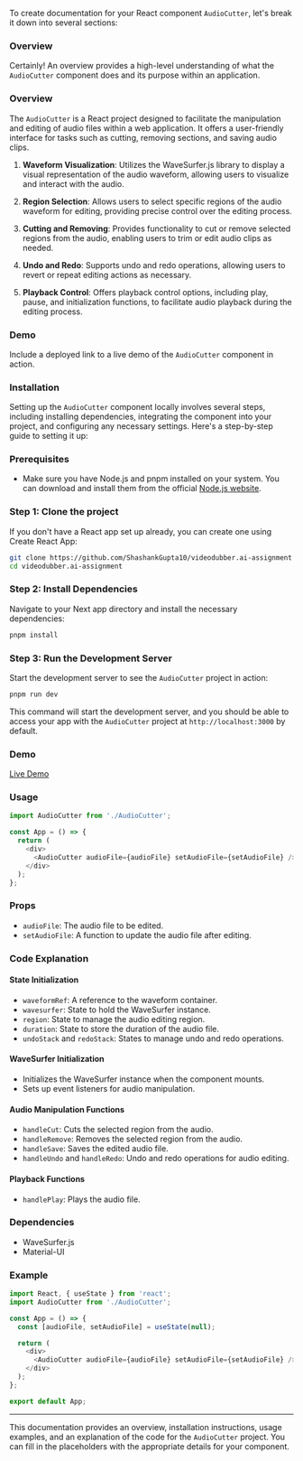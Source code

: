 To create documentation for your React component `AudioCutter`, let's break it down into several sections:

### Overview
Certainly! An overview provides a high-level understanding of what the `AudioCutter` component does and its purpose within an application.

### Overview

The `AudioCutter` is a React project designed to facilitate the manipulation and editing of audio files within a web application. It offers a user-friendly interface for tasks such as cutting, removing sections, and saving audio clips. 

1. **Waveform Visualization**: Utilizes the WaveSurfer.js library to display a visual representation of the audio waveform, allowing users to visualize and interact with the audio.

2. **Region Selection**: Allows users to select specific regions of the audio waveform for editing, providing precise control over the editing process.

3. **Cutting and Removing**: Provides functionality to cut or remove selected regions from the audio, enabling users to trim or edit audio clips as needed.

4. **Undo and Redo**: Supports undo and redo operations, allowing users to revert or repeat editing actions as necessary.

5. **Playback Control**: Offers playback control options, including play, pause, and initialization functions, to facilitate audio playback during the editing process.

### Demo
Include a deployed link to a live demo of the `AudioCutter` component in action.

### Installation
Setting up the `AudioCutter` component locally involves several steps, including installing dependencies, integrating the component into your project, and configuring any necessary settings. Here's a step-by-step guide to setting it up:

### Prerequisites
- Make sure you have Node.js and pnpm installed on your system. You can download and install them from the official [Node.js website](https://nodejs.org/).

### Step 1: Clone the project
If you don't have a React app set up already, you can create one using Create React App:

```bash
git clone https://github.com/ShashankGupta10/videodubber.ai-assignment
cd videodubber.ai-assignment
```

### Step 2: Install Dependencies
Navigate to your Next app directory and install the necessary dependencies:

```bash
pnpm install
```

### Step 3: Run the Development Server
Start the development server to see the `AudioCutter` project in action:

```bash
pnpm run dev
```

This command will start the development server, and you should be able to access your app with the `AudioCutter` project at `http://localhost:3000` by default.


### Demo
[Live Demo](https://audio-cutter-3um2ry7oc-shashankgupta10s-projects.vercel.app/)

### Usage
```javascript
import AudioCutter from './AudioCutter';

const App = () => {
  return (
    <div>
      <AudioCutter audioFile={audioFile} setAudioFile={setAudioFile} />
    </div>
  );
};
```

### Props
- `audioFile`: The audio file to be edited.
- `setAudioFile`: A function to update the audio file after editing.

### Code Explanation

#### State Initialization
- `waveformRef`: A reference to the waveform container.
- `wavesurfer`: State to hold the WaveSurfer instance.
- `region`: State to manage the audio editing region.
- `duration`: State to store the duration of the audio file.
- `undoStack` and `redoStack`: States to manage undo and redo operations.

#### WaveSurfer Initialization
- Initializes the WaveSurfer instance when the component mounts.
- Sets up event listeners for audio manipulation.

#### Audio Manipulation Functions
- `handleCut`: Cuts the selected region from the audio.
- `handleRemove`: Removes the selected region from the audio.
- `handleSave`: Saves the edited audio file.
- `handleUndo` and `handleRedo`: Undo and redo operations for audio editing.

#### Playback Functions
- `handlePlay`: Plays the audio file.

### Dependencies
- WaveSurfer.js
- Material-UI

### Example
```javascript
import React, { useState } from 'react';
import AudioCutter from './AudioCutter';

const App = () => {
  const [audioFile, setAudioFile] = useState(null);

  return (
    <div>
      <AudioCutter audioFile={audioFile} setAudioFile={setAudioFile} />
    </div>
  );
};

export default App;
```

---

This documentation provides an overview, installation instructions, usage examples, and an explanation of the code for the `AudioCutter` project. You can fill in the placeholders with the appropriate details for your component.